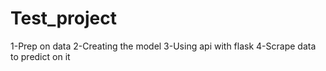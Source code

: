 # Test_project
1-Prep on data
2-Creating the model
3-Using api with flask
4-Scrape data to predict on it
